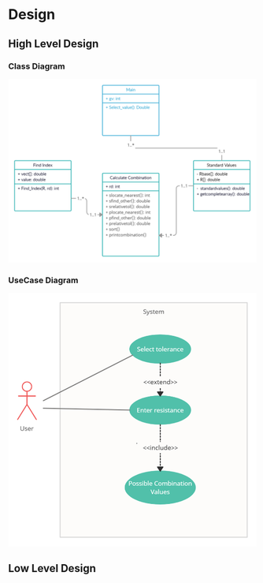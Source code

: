 # Design
## High Level Design
### Class Diagram
![Class Diagram](https://github.com/261833/Prachiproject/blob/main/2_Design/ClassdiagramP.png)
### UseCase Diagram
![Use Case Diagram](https://github.com/261833/Prachiproject/blob/main/2_Design/Use%20case%20diagram.png)
## Low Level Design

